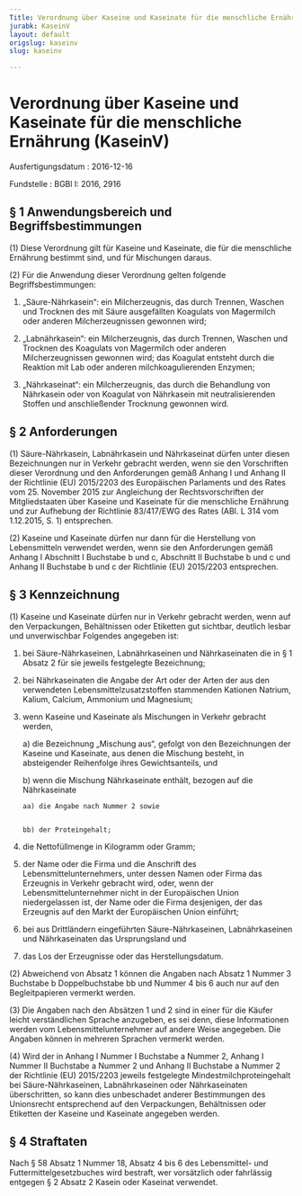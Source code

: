 ```yaml
---
Title: Verordnung über Kaseine und Kaseinate für die menschliche Ernährung
jurabk: KaseinV
layout: default
origslug: kaseinv
slug: kaseinv

---
```


# Verordnung über Kaseine und Kaseinate für die menschliche Ernährung (KaseinV)

Ausfertigungsdatum
:   2016-12-16

Fundstelle
:   BGBl I: 2016, 2916


## § 1 Anwendungsbereich und Begriffsbestimmungen

(1) Diese Verordnung gilt für Kaseine und Kaseinate, die für die
menschliche Ernährung bestimmt sind, und für Mischungen daraus.

(2) Für die Anwendung dieser Verordnung gelten folgende
Begriffsbestimmungen:

1.  „Säure-Nährkasein“: ein Milcherzeugnis, das durch Trennen, Waschen und
    Trocknen des mit Säure ausgefällten Koagulats von Magermilch oder
    anderen Milcherzeugnissen gewonnen wird;


2.  „Labnährkasein“: ein Milcherzeugnis, das durch Trennen, Waschen und
    Trocknen des Koagulats von Magermilch oder anderen Milcherzeugnissen
    gewonnen wird; das Koagulat entsteht durch die Reaktion mit Lab oder
    anderen milchkoagulierenden Enzymen;


3.  „Nährkaseinat“: ein Milcherzeugnis, das durch die Behandlung von
    Nährkasein oder von Koagulat von Nährkasein mit neutralisierenden
    Stoffen und anschließender Trocknung gewonnen wird.





## § 2 Anforderungen

(1) Säure-Nährkasein, Labnährkasein und Nährkaseinat dürfen unter
diesen Bezeichnungen nur in Verkehr gebracht werden, wenn sie den
Vorschriften dieser Verordnung und den Anforderungen gemäß Anhang I
und Anhang II der Richtlinie (EU) 2015/2203 des Europäischen
Parlaments und des Rates vom 25. November 2015 zur Angleichung der
Rechtsvorschriften der Mitgliedstaaten über Kaseine und Kaseinate für
die menschliche Ernährung und zur Aufhebung der Richtlinie 83/417/EWG
des Rates (ABl. L 314 vom 1.12.2015, S. 1) entsprechen.

(2) Kaseine und Kaseinate dürfen nur dann für die Herstellung von
Lebensmitteln verwendet werden, wenn sie den Anforderungen gemäß
Anhang I Abschnitt I Buchstabe b und c, Abschnitt II Buchstabe b und c
und Anhang II Buchstabe b und c der Richtlinie (EU) 2015/2203
entsprechen.


## § 3 Kennzeichnung

(1) Kaseine und Kaseinate dürfen nur in Verkehr gebracht werden, wenn
auf den Verpackungen, Behältnissen oder Etiketten gut sichtbar,
deutlich lesbar und unverwischbar Folgendes angegeben ist:

1.  bei Säure-Nährkaseinen, Labnährkaseinen und Nährkaseinaten die in § 1
    Absatz 2 für sie jeweils festgelegte Bezeichnung;


2.  bei Nährkaseinaten die Angabe der Art oder der Arten der aus den
    verwendeten Lebensmittelzusatzstoffen stammenden Kationen Natrium,
    Kalium, Calcium, Ammonium und Magnesium;


3.  wenn Kaseine und Kaseinate als Mischungen in Verkehr gebracht werden,

    a)  die Bezeichnung „Mischung aus“, gefolgt von den Bezeichnungen der
        Kaseine und Kaseinate, aus denen die Mischung besteht, in absteigender
        Reihenfolge ihres Gewichtsanteils, und


    b)  wenn die Mischung Nährkaseinate enthält, bezogen auf die Nährkaseinate

        aa) die Angabe nach Nummer 2 sowie


        bb) der Proteingehalt;








4.  die Nettofüllmenge in Kilogramm oder Gramm;


5.  der Name oder die Firma und die Anschrift des
    Lebensmittelunternehmers, unter dessen Namen oder Firma das Erzeugnis
    in Verkehr gebracht wird, oder, wenn der Lebensmittelunternehmer nicht
    in der Europäischen Union niedergelassen ist, der Name oder die Firma
    desjenigen, der das Erzeugnis auf den Markt der Europäischen Union
    einführt;


6.  bei aus Drittländern eingeführten Säure-Nährkaseinen, Labnährkaseinen
    und Nährkaseinaten das Ursprungsland und


7.  das Los der Erzeugnisse oder das Herstellungsdatum.




(2) Abweichend von Absatz 1 können die Angaben nach Absatz 1 Nummer 3
Buchstabe b Doppelbuchstabe bb und Nummer 4 bis 6 auch nur auf den
Begleitpapieren vermerkt werden.

(3) Die Angaben nach den Absätzen 1 und 2 sind in einer für die Käufer
leicht verständlichen Sprache anzugeben, es sei denn, diese
Informationen werden vom Lebensmittelunternehmer auf andere Weise
angegeben. Die Angaben können in mehreren Sprachen vermerkt werden.

(4) Wird der in Anhang I Nummer I Buchstabe a Nummer 2, Anhang I
Nummer II Buchstabe a Nummer 2 und Anhang II Buchstabe a Nummer 2 der
Richtlinie (EU) 2015/2203 jeweils festgelegte
Mindestmilchproteingehalt bei Säure-Nährkaseinen, Labnährkaseinen oder
Nährkaseinaten überschritten, so kann dies unbeschadet anderer
Bestimmungen des Unionsrecht entsprechend auf den Verpackungen,
Behältnissen oder Etiketten der Kaseine und Kaseinate angegeben
werden.


## § 4 Straftaten

Nach § 58 Absatz 1 Nummer 18, Absatz 4 bis 6 des Lebensmittel- und
Futtermittelgesetzbuches wird bestraft, wer vorsätzlich oder
fahrlässig entgegen § 2 Absatz 2 Kasein oder Kaseinat verwendet.

